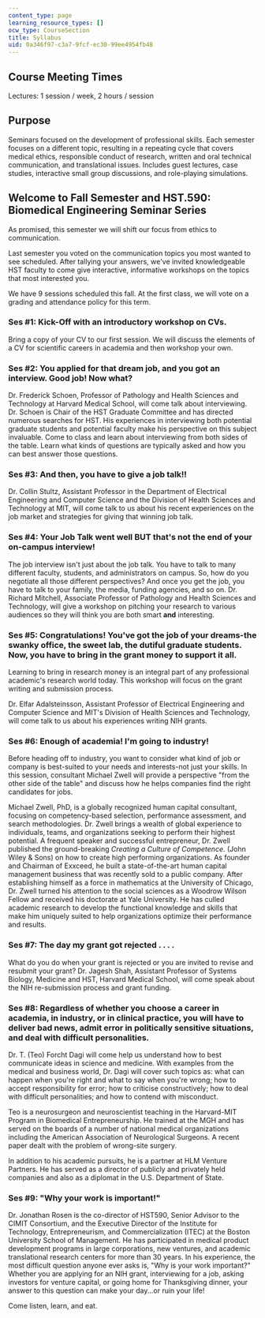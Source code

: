 ```yaml
---
content_type: page
learning_resource_types: []
ocw_type: CourseSection
title: Syllabus
uid: 0a346f97-c3a7-9fcf-ec30-99ee4954fb48
---
```


Course Meeting Times
--------------------

Lectures: 1 session / week, 2 hours / session

Purpose
-------

Seminars focused on the development of professional skills. Each semester focuses on a different topic, resulting in a repeating cycle that covers medical ethics, responsible conduct of research, written and oral technical communication, and translational issues. Includes guest lectures, case studies, interactive small group discussions, and role-playing simulations.

Welcome to Fall Semester and HST.590: Biomedical Engineering Seminar Series
---------------------------------------------------------------------------

As promised, this semester we will shift our focus from ethics to communication.

Last semester you voted on the communication topics you most wanted to see scheduled. After tallying your answers, we've invited knowledgeable HST faculty to come give interactive, informative workshops on the topics that most interested you.

We have 9 sessions scheduled this fall. At the first class, we will vote on a grading and attendance policy for this term.

### Ses #1: Kick-Off with an introductory workshop on CVs.

Bring a copy of your CV to our first session. We will discuss the elements of a CV for scientific careers in academia and then workshop your own.

### Ses #2: You applied for that dream job, and you got an interview. Good job! Now what?

Dr. Frederick Schoen, Professor of Pathology and Health Sciences and Technology at Harvard Medical School, will come talk about interviewing. Dr. Schoen is Chair of the HST Graduate Committee and has directed numerous searches for HST. His experiences in interviewing both potential graduate students and potential faculty make his perspective on this subject invaluable. Come to class and learn about interviewing from both sides of the table. Learn what kinds of questions are typically asked and how you can best answer those questions.

### Ses #3: And then, you have to give a job talk!!

Dr. Collin Stultz, Assistant Professor in the Department of Electrical Engineering and Computer Science and the Division of Health Sciences and Technology at MIT, will come talk to us about his recent experiences on the job market and strategies for giving that winning job talk.

### Ses #4: Your Job Talk went well BUT that's not the end of your on-campus interview!

The job interview isn't just about the job talk. You have to talk to many different faculty, students, and administrators on campus. So, how do you negotiate all those different perspectives? And once you get the job, you have to talk to your family, the media, funding agencies, and so on. Dr. Richard Mitchell, Associate Professor of Pathology and Health Sciences and Technology, will give a workshop on pitching your research to various audiences so they will think you are both smart **and** interesting.

### Ses #5: Congratulations! You've got the job of your dreams-the swanky office, the sweet lab, the dutiful graduate students. Now, you have to bring in the grant money to support it all.

Learning to bring in research money is an integral part of any professional academic's research world today. This workshop will focus on the grant writing and submission process.

Dr. Elfar Adalsteinsson, Assistant Professor of Electrical Engineering and Computer Science and MIT's Division of Health Sciences and Technology, will come talk to us about his experiences writing NIH grants.

### Ses #6: Enough of academia! I'm going to industry!

Before heading off to industry, you want to consider what kind of job or company is best-suited to your needs and interests-not just your skills. In this session, consultant Michael Zwell will provide a perspective "from the other side of the table" and discuss how he helps companies find the right candidates for jobs.

Michael Zwell, PhD, is a globally recognized human capital consultant, focusing on competency-based selection, performance assessment, and search methodologies. Dr. Zwell brings a wealth of global experience to individuals, teams, and organizations seeking to perform their highest potential. A frequent speaker and successful entrepreneur, Dr. Zwell published the ground-breaking _Creating a Culture of Competence_. (John Wiley & Sons) on how to create high performing organizations. As founder and Chairman of Exxceed, he built a state-of-the-art human capital management business that was recently sold to a public company. After establishing himself as a force in mathematics at the University of Chicago, Dr. Zwell turned his attention to the social sciences as a Woodrow Wilson Fellow and received his doctorate at Yale University. He has culled academic research to develop the functional knowledge and skills that make him uniquely suited to help organizations optimize their performance and results.

### Ses #7: The day my grant got rejected . . . .

What do you do when your grant is rejected or you are invited to revise and resubmit your grant? Dr. Jagesh Shah, Assistant Professor of Systems Biology, Medicine and HST, Harvard Medical School, will come speak about the NIH re-submission process and grant funding.

### Ses #8: Regardless of whether you choose a career in academia, in industry, or in clinical practice, you will have to deliver bad news, admit error in politically sensitive situations, and deal with difficult personalities.

Dr. T. (Teo) Forcht Dagi will come help us understand how to best communicate ideas in science and medicine. With examples from the medical and business world, Dr. Dagi will cover such topics as: what can happen when you're right and what to say when you're wrong; how to accept responsibility for error; how to criticise constructively; how to deal with difficult personalities; and how to contend with misconduct.

Teo is a neurosurgeon and neuroscientist teaching in the Harvard-MIT Program in Biomedical Entrepreneurship. He trained at the MGH and has served on the boards of a number of national medical organizations including the American Association of Neurological Surgeons. A recent paper dealt with the problem of wrong-site surgery.

In addition to his academic pursuits, he is a partner at HLM Venture Partners. He has served as a director of publicly and privately held companies and also as a diplomat in the U.S. Department of State.

### Ses #9: "Why your work is important!"

Dr. Jonathan Rosen is the co-director of HST590, Senior Advisor to the CIMIT Consortium, and the Executive Director of the Institute for Technology, Entrepreneurism, and Commercialization (ITEC) at the Boston University School of Management. He has participated in medical product development programs in large corporations, new ventures, and academic translational research centers for more than 30 years. In his experience, the most difficult question anyone ever asks is, "Why is your work important?" Whether you are applying for an NIH grant, interviewing for a job, asking investors for venture capital, or going home for Thanksgiving dinner, your answer to this question can make your day...or ruin your life!

Come listen, learn, and eat.
